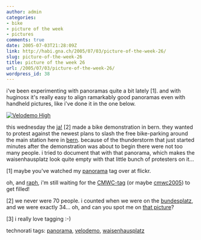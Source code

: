 ```yaml
---
author: admin
categories:
- bike
- picture of the week
- pictures
comments: true
date: 2005-07-03T21:28:09Z
link: http://habi.gna.ch/2005/07/03/picture-of-the-week-26/
slug: picture-of-the-week-26
title: picture of the week 26
url: /2005/07/03/picture-of-the-week-26/
wordpress_id: 38
---
```


i've been experimenting with panoramas quite a bit lately [1]. and with huginosx it's really easy to align ramarkably good panoramas even with handheld pictures, like i've done it in the one below.

[![Velodemo High](http://habi.gna.ch/blog/images/velodemo_high-tm.jpg)](http://habi.gna.ch/blog/images/velodemo_high.jpg)

this wednesday the [ja!](http://jungealternative.ch/2005_aktionen/2005_06_29_velodemo.html) [2] made a bike demonstration in bern. they wanted to protest against the newest plans to slash the free bike-parking around the main station here in [bern](http://flickr.com/photos/tags/bern). because of the thunderstorm that just started minutes after the demonstration was about to begin there were not too many people. i tried to document that with that panorama, which makes the waisenhausplatz look quite empty with that little bunch of protesters on it...

[1] maybe you've watched my [panorama](http://flickr.com/photos/habi/tags/panorama) tag over at flickr.

oh, and [raph](http://velocite.ch/weblogtoo/), i'm still waiting for the [CMWC-tag](http://flickr.com/photos/tags/cmwc) (or maybe [cmwc2005](http://flickr.com/photos/tags/cmwc2005)) to get filled!

[2] we never were 70 people. i counted when we were on the [bundesplatz](http://flickr.com/photos/tags/bundesplatz), and we were exactly 34... oh, and can you spot me on [that picture](http://jungealternative.ch/images/2005/2005_06_29_veloDEMO/2005_06_29_veloDEMO-018.jpg)?

[3] i really love tagging :-)



technorati tags: [panorama](http://technorati.com/tag/panorama), [velodemo](http://technorati.com/tag/velodemo), [waisenhausplatz](http://technorati.com/tag/waisenhausplatz)


